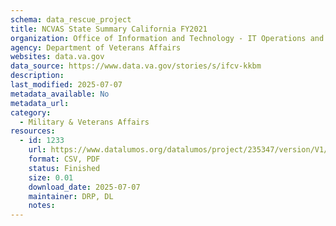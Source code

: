 ```yaml
---
schema: data_rescue_project 
title: NCVAS State Summary California FY2021
organization: Office of Information and Technology - IT Operations and Services (ITOPS)
agency: Department of Veterans Affairs
websites: data.va.gov
data_source: https://www.data.va.gov/stories/s/ifcv-kkbm
description: 
last_modified: 2025-07-07
metadata_available: No
metadata_url: 
category:
  - Military & Veterans Affairs 
resources:
  - id: 1233
    url: https://www.datalumos.org/datalumos/project/235347/version/V1/view
    format: CSV, PDF
    status: Finished
    size: 0.01
    download_date: 2025-07-07
    maintainer: DRP, DL
    notes: 
---
```

